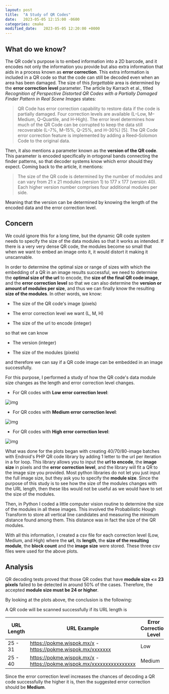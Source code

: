 ```yaml
---
layout: post
title:  "A Study of QR Codes"
date:   2023-05-05 12:15:00 -0600
categories: cmake
modified_date:   2023-05-05 12:20:00 +0000
---
```


## What do we  know?

The QR code's purpose is to embed information into a 2D barcode, and it encodes not only the information you provide but also extra information that aids in a process known as **error correction**. This extra information is included in a QR code so that the code can still be decoded even when an area has been damaged. The size of this *forgettable* area is determined by the **error correction level** parameter. The article by Karrach et al., titled *Recognition of Perspective Distorted QR Codes with a Partially Damaged Finder Pattern in Real Scene Images* states:

> QR Code has error correction capability to restore data if the code is partially damaged. Four correction levels are available (L–Low, M–Medium, Q–Quartile, and H–High). The error level determines how much of the QR Code can be corrupted to keep the data still recoverable (L–7%, M–15%, Q–25%, and H–30%) [5]. The QR Code error correction feature is implemented by adding a Reed–Solomon Code to the original data.

Then, it also mentions a parameter known as the **version of the QR code**. This parameter is encoded specifically in ortogonal bands connecting the finder patterns, so that decoder systems know which error should they expect. Coming back to the article, it mentions:

> The size of the QR code is determined by the number of modules and can vary from 21 x 21 modules (version 1) to 177 x 177 (version 40). Each higher version number comprises four additional modules per side.

Meaning that the version can be determined by knowing the length of the encoded data and the error correction level. 

## Concern

We could ignore this for a long time, but the dynamic QR code system needs to specify the size of the data modules so that it works as intended. If there is a very very dense QR code, the modules become so small that when we want to embed an image onto it, it would distort it making it unscannable.

In order to determine the optimal size or range of sizes with which the embedding of a QR in an image results successful, we need to determine the **optimal size of the url** to encode, the **size of the final QR code image**, and the **error correction level** so that we can also determine the **version or amount of modules per size**, and thus we can finally know the resulting **size of the modules**. In other words, we know:

- The size of the QR code's image (pixels)

- The error correction level we want (L, M, H)

- The size of the url to encode (integer)

so that we can know

- The version (integer)

- The size of the modules (pixels)

and therefore we can say if a QR code image can be embedded in an image successfully.

For this purpose, I performed a study of how the QR code's data module size changes as the length and error correction level changes. 

- For QR codes with **Low error correction level**:

![img]({{site.url}}/img/7/qr-study_low.png)

- For QR codes with **Medium error correction level**:

![img]({{site.url}}/img/7/qr-study_medium.png)

- For QR codes with **High error correction level**:

![img]({{site.url}}/img/7/qr-study_high.png)

What was done for the plots began with creating 40/70/80-image batches with Endroid's PHP QR code library by adding 1 letter to the url per iteration in a for loop. This library allows you to input the **url to encode**, the **image size** in pixels and the **error correction level**, and the library will fit a QR to the image size you provided. Most python libraries do not let you just input the full image size, but they ask you to specify the **module size**. Since the purpose of this study is to see how the size of the modules changes with the URL length, then these libs would not be useful as we would have to set the size of the modules. 

Then, in Python I coded a little computer vision routine to determine the size of the modules in all these images. This involved the Probabilistic Hough Transform to store all vertical line candidates and measuring the minimum distance found among them. This distance was in fact the size of the QR modules. 

With all this information, I created a csv file for each correction level (Low, Medium, and High) where the **url**, its **length**, the **size of the resulting module**, the **block count** and the **image size** were stored. These three csv files were used for the above plots.

## Analysis

QR decoding tests proved that those QR codes that have **module size <= 23 pixels** failed to be detected in around 50% of the cases. Therefore, the accepted **module size must be 24 or higher**. 

By looking at the plots above, the conclusion is the following:

A QR code will be scanned successfully if its URL length is

| URL Length | URL Example | Error Correction Level | Module Size | Image Size | 
| --- | --- | --- | --- | --- |
| 25 - 31 | https://pokme.wispok.mx/x - https://pokme.wispok.mx/xxxxxxx | Low | 31, 26 | 900 |
| 25 - 40 | https://pokme.wispok.mx/x - https://pokme.wispok.mx/xxxxxxxxxxxxxxxx | Medium | 26 | 900 |


Since the error correction level increases the chances of decoding a QR code successfully the higher it is, then the suggested error correction should be **Medium**.
